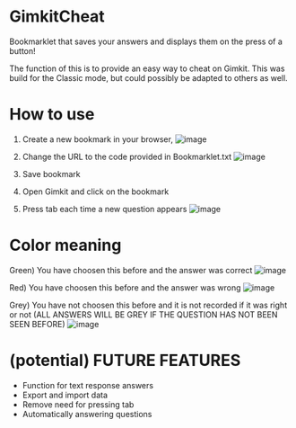 # GimkitCheat
Bookmarklet that saves your answers and displays them on the press of a button!

The function of this is to provide an easy way to cheat on Gimkit. This was build for the Classic mode, but could possibly be adapted to others as well. 

# How to use
  1. Create a new bookmark in your browser, 
    ![image](https://user-images.githubusercontent.com/58855590/111368737-9cc9e880-866c-11eb-802e-7d6f641d95c9.png)
  
  2. Change the URL to the code provided in Bookmarklet.txt 
    ![image](https://user-images.githubusercontent.com/58855590/111369031-f29e9080-866c-11eb-819d-c197fd85525c.png)
  
  3. Save bookmark
  
  4. Open Gimkit and click on the bookmark
  
  5. Press tab each time a new question appears 
    ![image](https://user-images.githubusercontent.com/58855590/111370010-11e9ed80-866e-11eb-9307-c1ecba9eaff3.png)


# Color meaning
Green) You have choosen this before and the answer was correct
  ![image](https://user-images.githubusercontent.com/58855590/111369692-bf103600-866d-11eb-8da4-7f6d6be9b322.png)

Red) You have choosen this before and the answer was wrong
  ![image](https://user-images.githubusercontent.com/58855590/111369796-d64f2380-866d-11eb-8b3b-0516a4631c3f.png)

Grey) You have not choosen this before and it is not recorded if it was right or not (ALL ANSWERS WILL BE GREY IF THE QUESTION HAS NOT BEEN SEEN BEFORE)
  ![image](https://user-images.githubusercontent.com/58855590/111369629-aacc3900-866d-11eb-87e4-61a86918757d.png)



# (potential) FUTURE FEATURES
  -  Function for text response answers
  -  Export and import data
  -  Remove need for pressing tab
  -  Automatically answering questions
